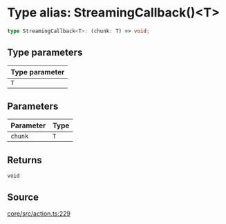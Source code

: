 # Type alias: StreamingCallback()\<T\>

```ts
type StreamingCallback<T>: (chunk: T) => void;
```

## Type parameters

| Type parameter |
| :------ |
| `T` |

## Parameters

| Parameter | Type |
| :------ | :------ |
| `chunk` | `T` |

## Returns

`void`

## Source

[core/src/action.ts:229](https://github.com/firebase/genkit/blob/2b0be364306d92a8e7d13efc2da4fb04c1d21e29/js/core/src/action.ts#L229)
